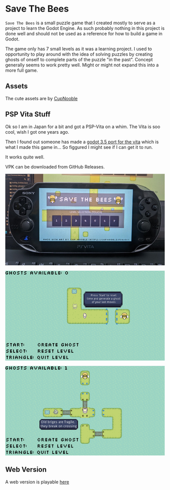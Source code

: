 # Save The Bees

`Save The Bees` is a small puzzle game that I created mostly to serve as a project to learn the Godot Engine. As such probably nothing in this project is done well and should not be used as a reference for how to build a game in Godot.

The game only has 7 small levels as it was a learning project. I used to opportunity to play around with the idea of solving puzzles by creating ghosts of onself to complete parts of the puzzle "in the past". Concept generally seems to work pretty well. Might or might not expand this into a more full game.

## Assets

The cute assets are by [CupNooble](https://cupnooble.itch.io/)

## PSP Vita Stuff

Ok so I am in Japan for a bit and got a PSP-Vita on a whim. The Vita is soo cool, wish I got one years ago.

Then I found out someone has made a [godot 3.5 port for the vita](https://github.com/SonicMastr/godot-vita) which is what I made this game in... So figgured I might see if I can get it to run.

It works quite well.

VPK can be downloaded from GitHub Releases.

![psp-image](assets/screenshots/psp-photo.png)

![image1](assets/screenshots/shot1.png)

![image2](assets/screenshots/shot2.png)

## Web Version

A web version is playable [here](https://nkew4630blog.z8.web.core.windows.net/savebees/savethebees.html)
